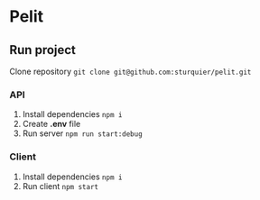 # Pelit

## Run project

Clone repository `git clone git@github.com:sturquier/pelit.git`

### API

1. Install dependencies `npm i`
2. Create **.env** file
3. Run server `npm run start:debug`

### Client

1. Install dependencies `npm i`
2. Run client `npm start`
